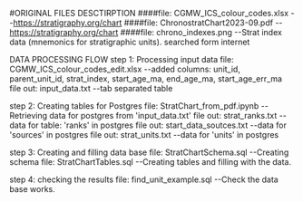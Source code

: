 #ORIGINAL FILES DESCTIRPTION
####file: CGMW_ICS_colour_codes.xlsx   --https://stratigraphy.org/chart
####file: ChronostratChart2023-09.pdf  --https://stratigraphy.org/chart
####file: chrono_indexes.png           --Strat index data (mnemonics for stratigraphic units). searched form internet
	
	
DATA PROCESSING FLOW
step 1: Processing input data
file: CGMW_ICS_colour_codes_edit.xlsx  --added columns: unit_id, parent_unit_id, strat_index, start_age_ma, end_age_ma, start_age_err_ma
file out: input_data.txt               --tab separated table

step 2: Creating tables for Postgres
file: StratChart_from_pdf.ipynb    --Retrieving data for postgres from 'input_data.txt'
file out: strat_ranks.txt          --data for table: 'ranks' in postgres
file out: start_data_soutces.txt   --data for 'sources' in postgres
file out: strat_units.txt          --data for 'units' in postgres

step 3: Creating and filling data base
file: StratChartSchema.sql         --Creating schema
file: StratChartTables.sql         --Creating tables and filling with the data.
	
step 4: checking the results
file: find_unit_example.sql        --Check the data base works.
    
